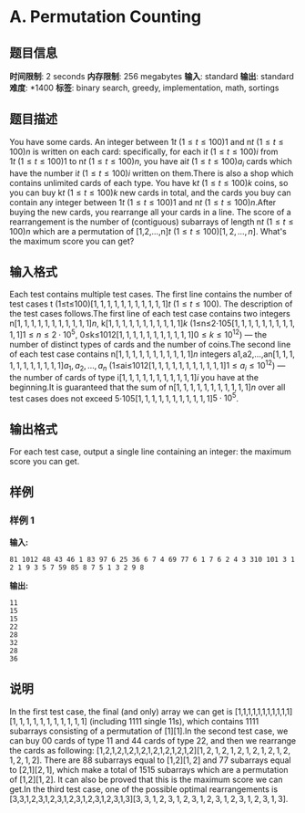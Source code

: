 # A. Permutation Counting

## 题目信息

**时间限制**: 2 seconds
**内存限制**: 256 megabytes
**输入**: standard
**输出**: standard
**难度**: *1400
**标签**: binary search, greedy, implementation, math, sortings

## 题目描述

You have some cards. An integer between 1$t\ (1\le t\le 100)$$1$ and n$t\ (1\le t\le 100)$$n$ is written on each card: specifically, for each i$t\ (1\le t\le 100)$$i$ from 1$t\ (1\le t\le 100)$$1$ to n$t\ (1\le t\le 100)$$n$, you have ai$t\ (1\le t\le 100)$$a_i$ cards which have the number i$t\ (1\le t\le 100)$$i$ written on them.There is also a shop which contains unlimited cards of each type. You have k$t\ (1\le t\le 100)$$k$ coins, so you can buy k$t\ (1\le t\le 100)$$k$ new cards in total, and the cards you buy can contain any integer between 1$t\ (1\le t\le 100)$$1$ and n$t\ (1\le t\le 100)$$n$.After buying the new cards, you rearrange all your cards in a line. The score of a rearrangement is the number of (contiguous) subarrays of length n$t\ (1\le t\le 100)$$n$ which are a permutation of [1,2,…,n]$t\ (1\le t\le 100)$$[1, 2, \ldots, n]$. What's the maximum score you can get?

## 输入格式

Each test contains multiple test cases. The first line contains the number of test cases t (1≤t≤100)$[1, 1, 1, 1, 1, 1, 1, 1, 1, 1, 1]$$t\ (1\le t\le 100)$. The description of the test cases follows.The first line of each test case contains two integers n$[1, 1, 1, 1, 1, 1, 1, 1, 1, 1, 1]$$n$, k$[1, 1, 1, 1, 1, 1, 1, 1, 1, 1, 1]$$k$ (1≤n≤2⋅105$[1, 1, 1, 1, 1, 1, 1, 1, 1, 1, 1]$$1\le n \le 2 \cdot 10^5$, 0≤k≤1012$[1, 1, 1, 1, 1, 1, 1, 1, 1, 1, 1]$$0\le k \le 10^{12}$) — the number of distinct types of cards and the number of coins.The second line of each test case contains n$[1, 1, 1, 1, 1, 1, 1, 1, 1, 1, 1]$$n$ integers a1,a2,…,an$[1, 1, 1, 1, 1, 1, 1, 1, 1, 1, 1]$$a_1, a_2, \ldots, a_n$ (1≤ai≤1012$[1, 1, 1, 1, 1, 1, 1, 1, 1, 1, 1]$$1 \le a_i \le 10^{12}$) — the number of cards of type i$[1, 1, 1, 1, 1, 1, 1, 1, 1, 1, 1]$$i$ you have at the beginning.It is guaranteed that the sum of n$[1, 1, 1, 1, 1, 1, 1, 1, 1, 1, 1]$$n$ over all test cases does not exceed 5⋅105$[1, 1, 1, 1, 1, 1, 1, 1, 1, 1, 1]$$5 \cdot 10^5$.

## 输出格式

For each test case, output a single line containing an integer: the maximum score you can get.

## 样例

### 样例 1

**输入:**
```
81 1012 48 43 46 1 83 97 6 25 36 6 7 4 69 77 6 1 7 6 2 4 3 310 101 3 1 2 1 9 3 5 7 59 85 8 7 5 1 3 2 9 8
```

**输出:**
```
11
15
15
22
28
32
28
36
```

## 说明

In the first test case, the final (and only) array we can get is [1,1,1,1,1,1,1,1,1,1,1]$[1, 1, 1, 1, 1, 1, 1, 1, 1, 1, 1]$ (including 11$11$ single 1$1$s), which contains 11$11$ subarrays consisting of a permutation of [1]$[1]$.In the second test case, we can buy 0$0$ cards of type 1$1$ and 4$4$ cards of type 2$2$, and then we rearrange the cards as following: [1,2,1,2,1,2,1,2,1,2,1,2,1,2,1,2]$[1, 2, 1, 2, 1, 2, 1, 2, 1, 2, 1, 2, 1, 2, 1, 2]$. There are 8$8$ subarrays equal to [1,2]$[1, 2]$ and 7$7$ subarrays equal to [2,1]$[2, 1]$, which make a total of 15$15$ subarrays which are a permutation of [1,2]$[1, 2]$. It can also be proved that this is the maximum score we can get.In the third test case, one of the possible optimal rearrangements is [3,3,1,2,3,1,2,3,1,2,3,1,2,3,1,2,3,1,3]$[3, 3, 1, 2, 3, 1, 2, 3, 1, 2, 3, 1, 2, 3, 1, 2, 3, 1, 3]$.
